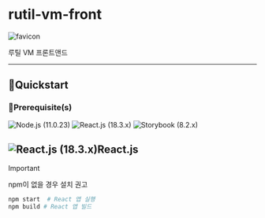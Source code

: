 # rutil-vm-front

![favicon](itcloud/src/main/frontend/public/favicon.ico)
  
루틸 VM 프론트앤드

---

## 🚀Quickstart

### 🧰Prerequisite(s)

![Node.js (`11.0.23`)][shield-nodejs]
![React.js (`18.3.x`)][shield-reactjs]
![Storybook (`8.2.x`)][shield-storybook]


## ![React.js (`18.3.x`)][shield-reactjs]React.js

> [!IMPORTANT] 
> 
> npm이 없을 경우 설치 권고
> 
> ```sh
> npm start  # React 앱 실행
> npm build # React 앱 빌드
> ```

[shield-nodejs]: https://img.shields.io/badge/Node.js-11.0.23-5FA04E?logo=nodedotjs&logoColor=5FA04E&style=flat-square
[shield-reactjs]: https://img.shields.io/badge/React.js-18.3.x-61DAFB?logo=react&logoColor=61DAFB&style=flat-square
[shield-storybook]: https://img.shields.io/badge/Storybook-8.2.x-FF4785?logo=react&logoColor=FF4785&style=flat-square